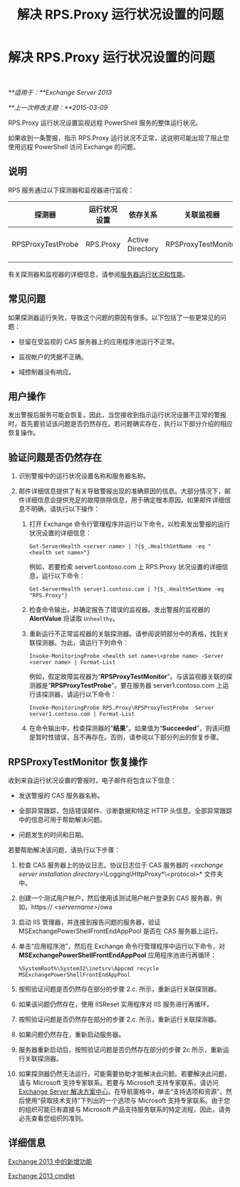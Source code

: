 ﻿---
title: 解决 RPS.Proxy 运行状况设置的问题
TOCTitle: 解决 RPS.Proxy 运行状况设置的问题
ms:assetid: a5058323-5d86-438a-ad4a-fa4292310e98
ms:mtpsurl: https://technet.microsoft.com/zh-cn/library/ms.exch.scom.rps.proxy(v=EXCHG.150)
ms:contentKeyID: 53275704
ms.date: 10/08/2015
mtps_version: v=EXCHG.150
ms.translationtype: HT
---

# 解决 RPS.Proxy 运行状况设置的问题

 

_**适用于：**Exchange Server 2013_

_**上一次修改主题：**2015-03-09_

RPS.Proxy 运行状况设置监视远程 PowerShell 服务的整体运行状况。

如果收到一条警报，指示 RPS.Proxy 运行状况不正常，这说明可能出现了阻止您使用远程 PowerShell 访问 Exchange 的问题。

## 说明

RPS 服务通过以下探测器和监视器进行监视：


<table>
<colgroup>
<col style="width: 25%" />
<col style="width: 25%" />
<col style="width: 25%" />
<col style="width: 25%" />
</colgroup>
<thead>
<tr class="header">
<th>探测器</th>
<th>运行状况设置</th>
<th>依存关系</th>
<th>关联监视器</th>
</tr>
</thead>
<tbody>
<tr class="odd">
<td><p>RPSProxyTestProbe</p></td>
<td><p>RPS.Proxy</p></td>
<td><p>Active Directory</p></td>
<td><p>RPSProxyTestMonitor</p></td>
</tr>
</tbody>
</table>


有关探测器和监视器的详细信息，请参阅[服务器运行状况和性能](https://technet.microsoft.com/zh-cn/library/jj150551\(v=exchg.150\))。

## 常见问题

如果探测器运行失败，导致这个问题的原因有很多。以下包括了一些更常见的问题：

  - 驻留在受监视的 CAS 服务器上的应用程序池运行不正常。

  - 监视帐户的凭据不正确。

  - 域控制器没有响应。

## 用户操作

发出警报后服务可能会恢复。因此，当您接收到指示运行状况设置不正常的警报时，首先要验证该问题是否仍然存在。若问题确实存在，执行以下部分介绍的相应恢复操作。

## 验证问题是否仍然存在

1.  识别警报中的运行状况设置名称和服务器名称。

2.  邮件详细信息提供了有关导致警报出现的准确原因的信息。大部分情况下，邮件详细信息会提供充足的故障排除信息，用于确定根本原因。如果邮件详细信息不明确，请执行以下操作：
    
    1.  打开 Exchange 命令行管理程序并运行以下命令，以检索发出警报的运行状况设置的详细信息：
        
            Get-ServerHealth <server name> | ?{$_.HealthSetName -eq "<health set name>"}
        
        例如，若要检索 server1.contoso.com 上 RPS.Proxy 状况设置的详细信息，运行以下命令：
        
            Get-ServerHealth server1.contoso.com | ?{$_.HealthSetName -eq "RPS.Proxy"}
    
    2.  检查命令输出，并确定报告了错误的监视器。发出警报的监视器的 **AlertValue** 将读取 `Unhealthy`。
    
    3.  重新运行不正常监视器的关联探测器。请参阅说明部分中的表格，找到关联探测器。为此，请运行下列命令：
        
            Invoke-MonitoringProbe <health set name>\<probe name> -Server <server name> | Format-List
        
        例如，假定故障监视器为“**RPSProxyTestMonitor**”。与该监视器关联的探测器是“**RPSProxyTestProbe**”。要在服务器 server1.contoso.com 上运行该探测器，请运行以下命令：
        
            Invoke-MonitoringProbe RPS.Proxy\RPSProxyTestProbe -Server server1.contoso.com | Format-List
    
    4.  在命令输出中，检查探测器的“**结果**”。如果值为“**Succeeded**”，则该问题是暂时性错误，且不再存在。否则，请参阅以下部分列出的恢复步骤。

## RPSProxyTestMonitor 恢复操作

收到来自运行状况设置的警报时，电子邮件将包含以下信息：

  - 发送警报的 CAS 服务器名称。

  - 全部异常跟踪，包括错误邮件、诊断数据和特定 HTTP 头信息。全部异常跟踪中的信息可用于帮助解决问题。

  - 问题发生的时间和日期。

若要帮助解决该问题，请执行以下步骤：

1.  检查 CAS 服务器上的协议日志。协议日志位于 CAS 服务器的 *\<exchange server installation directory\>*\\Logging\\HttpProxy*\\\<protocol\>* 文件夹中。

2.  创建一个测试用户帐户，然后使用该测试用户帐户登录到 CAS 服务器，例如，https:// *\<servername\>*/owa

3.  启动 IIS 管理器，并连接到报告问题的服务器，验证 MSExchangePowerShellFrontEndAppPool 是否在 CAS 服务器上运行。

4.  单击“应用程序池”，然后在 Exchange 命令行管理程序中运行以下命令，对 **MSExchangePowerShellFrontEndAppPool** 应用程序池进行再循环：
    
        %SystemRoot%\System32\inetsrv\Appcmd recycle MSExchangePowerShellFrontEndAppPool

5.  按照验证问题是否仍然存在部分的步骤 2.c. 所示，重新运行关联探测器。

6.  如果该问题仍然存在，使用 IISReset 实用程序对 IIS 服务进行再循环。

7.  按照验证问题是否仍然存在部分的步骤 2.c. 所示，重新运行关联探测器。

8.  如果问题仍然存在，重新启动服务器。

9.  服务器重新启动后，按照验证问题是否仍然存在部分的步骤 2c 所示，重新运行关联探测器。

10. 如果探测器仍然无法运行，可能需要协助才能解决此问题。若要解决此问题，请与 Microsoft 支持专家联系。若要与 Microsoft 支持专家联系，请访问 [Exchange Server 解决方案中心](http://go.microsoft.com/fwlink/p/?linkid=180809)。在导航窗格中，单击“支持选项和资源”，然后使用“获取技术支持”下列出的一个选项与 Microsoft 支持专家联系。由于您的组织可能已有直接与 Microsoft 产品支持服务联系的特定流程，因此，请务必先查看您组织的准则。

## 详细信息

[Exchange 2013 中的新增功能](https://technet.microsoft.com/zh-cn/library/jj150540\(v=exchg.150\))

[Exchange 2013 cmdlet](https://technet.microsoft.com/zh-cn/library/bb124413\(v=exchg.150\))

